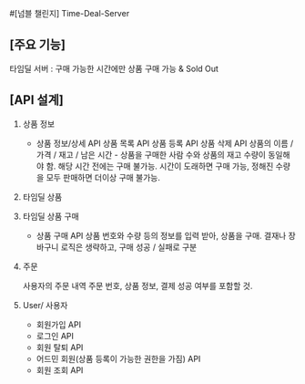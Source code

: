 #[넘블 챌린지] Time-Deal-Server

## [주요 기능]

타임딜 서버 : 구매 가능한 시간에만 상품 구매 가능 & Sold Out 

## [API 설계]

1. 상품 정보 

    - 상품 정보/상세 API 
    상품 목록 API
    상품 등록  API
    상품 삭제 API 
    상품의 이름 / 가격 / 재고 / 남은 시간 - 상품을 구매한 사람 수와 상품의 재고 수량이 동일해야 함.
    해당 시간 전에는 구매 불가능.
    시간이 도래하면 구매 가능, 정해진 수량을 모두 판매하면 더이상 구매 불가능.
    
2. 타임딜 상품 

3. 타임딜 상품 구매

    - 상품 구매 API
    상품 번호와 수량 등의 정보를 입력 받아, 상품을 구매.
    결재나 장바구니 로직은 생략하고, 구매 성공 / 실패로 구분
    
4. 주문

    사용자의 주문 내역 
    주문 번호, 상품 정보, 결제 성공 여부를 포함할 것.
    
5. User/ 사용자

    - 회원가입 API
    - 로그인 API
    - 회원 탈퇴 API
    - 어드민 회원(상품 등록이 가능한 권한을 가짐) API
    - 회원 조회 API


